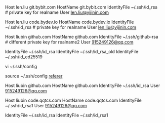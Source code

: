 Host len.liu git.bybit.com
    HostName git.bybit.com
    IdentityFile ~/.ssh/id_rsa # private key for realname
    User len.liu@yijinin.com

Host len.liu code.bydev.io
    HostName code.bydev.io
    IdentityFile ~/.ssh/id_rsa # private key for realname
    User len.liu@yijinin.com    

Host liubin  github.com
    HostName github.com
    IdentityFile ~/.ssh/github-rsa  # different private key for realname2
    User 915249126@qq.com


IdentityFile ~/.ssh/id_rsa
IdentityFile ~/.ssh/id_rsa_old
IdentityFile ~/.ssh/id_ed25519

vi ~/.ssh/config

source  ~/.ssh/config
[referer](https://stackoverflow.com/questions/2419566/best-way-to-use-multiple-ssh-private-keys-on-one-client)


Host liubin  github.com
    HostName github.com
    IdentityFile ~/.ssh/id_rsa
    User 915249126@qq.com

Host liubin  code.qqtcs.com
    HostName code.qqtcs.com
    IdentityFile ~/.ssh/id_rsa1
    User 915249126@qq.com    


IdentityFile ~/.ssh/id_rsa
IdentityFile ~/.ssh/id_rsa1

